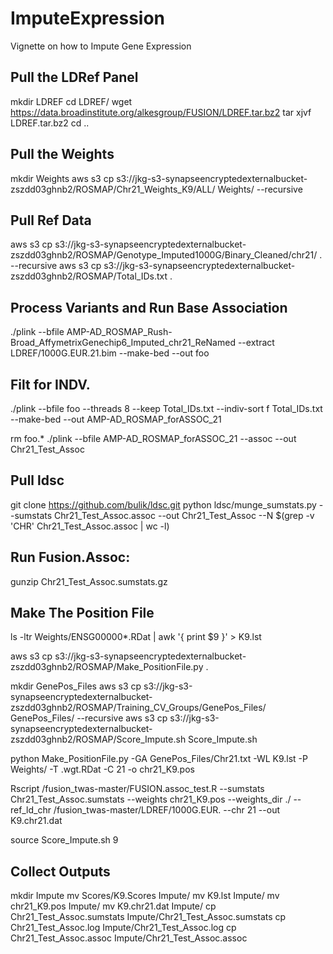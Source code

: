 # ImputeExpression
Vignette on how to Impute Gene Expression 

## Pull the LDRef Panel
mkdir LDREF
cd LDREF/
wget https://data.broadinstitute.org/alkesgroup/FUSION/LDREF.tar.bz2 
tar xjvf LDREF.tar.bz2 
cd ..

## Pull the Weights
mkdir Weights
aws s3 cp s3://jkg-s3-synapseencryptedexternalbucket-zszdd03ghnb2/ROSMAP/Chr21_Weights_K9/ALL/ Weights/ --recursive

## Pull Ref Data
aws s3 cp s3://jkg-s3-synapseencryptedexternalbucket-zszdd03ghnb2/ROSMAP/Genotype_Imputed1000G/Binary_Cleaned/chr21/ . --recursive
aws s3 cp s3://jkg-s3-synapseencryptedexternalbucket-zszdd03ghnb2/ROSMAP/Total_IDs.txt .

## Process Variants and Run Base Association
./plink --bfile AMP-AD_ROSMAP_Rush-Broad_AffymetrixGenechip6_Imputed_chr21_ReNamed --extract LDREF/1000G.EUR.21.bim --make-bed --out foo

## Filt for INDV.
./plink --bfile foo --threads 8 --keep Total_IDs.txt --indiv-sort f Total_IDs.txt --make-bed --out AMP-AD_ROSMAP_forASSOC_21

rm foo.*
./plink --bfile AMP-AD_ROSMAP_forASSOC_21 --assoc --out Chr21_Test_Assoc

## Pull ldsc
git clone https://github.com/bulik/ldsc.git
python ldsc/munge_sumstats.py --sumstats Chr21_Test_Assoc.assoc --out  Chr21_Test_Assoc --N $(grep -v 'CHR' Chr21_Test_Assoc.assoc | wc -l)


## Run Fusion.Assoc:
gunzip Chr21_Test_Assoc.sumstats.gz

## Make The Position File
ls -ltr Weights/ENSG00000*.RDat | awk '{ print $9 }' > K9.lst

aws s3 cp s3://jkg-s3-synapseencryptedexternalbucket-zszdd03ghnb2/ROSMAP/Make_PositionFile.py .

mkdir GenePos_Files
aws s3 cp s3://jkg-s3-synapseencryptedexternalbucket-zszdd03ghnb2/ROSMAP/Training_CV_Groups/GenePos_Files/ GenePos_Files/ --recursive
aws s3 cp s3://jkg-s3-synapseencryptedexternalbucket-zszdd03ghnb2/ROSMAP/Score_Impute.sh Score_Impute.sh


python Make_PositionFile.py -GA GenePos_Files/Chr21.txt -WL K9.lst -P Weights/ -T .wgt.RDat -C 21 -o chr21_K9.pos

Rscript /fusion_twas-master/FUSION.assoc_test.R --sumstats Chr21_Test_Assoc.sumstats --weights chr21_K9.pos --weights_dir ./ --ref_ld_chr /fusion_twas-master/LDREF/1000G.EUR. --chr 21 --out K9.chr21.dat

source Score_Impute.sh 9

## Collect Outputs
mkdir Impute
mv Scores/K9.Scores Impute/
mv K9.lst Impute/
mv chr21_K9.pos Impute/
mv K9.chr21.dat Impute/
cp Chr21_Test_Assoc.sumstats Impute/Chr21_Test_Assoc.sumstats
cp Chr21_Test_Assoc.log Impute/Chr21_Test_Assoc.log
cp Chr21_Test_Assoc.assoc Impute/Chr21_Test_Assoc.assoc
